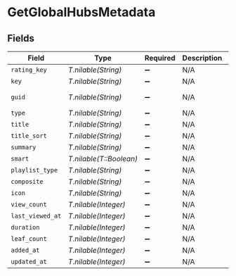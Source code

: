 # GetGlobalHubsMetadata


## Fields

| Field                                                          | Type                                                           | Required                                                       | Description                                                    | Example                                                        |
| -------------------------------------------------------------- | -------------------------------------------------------------- | -------------------------------------------------------------- | -------------------------------------------------------------- | -------------------------------------------------------------- |
| `rating_key`                                                   | *T.nilable(String)*                                            | :heavy_minus_sign:                                             | N/A                                                            | 57070                                                          |
| `key`                                                          | *T.nilable(String)*                                            | :heavy_minus_sign:                                             | N/A                                                            | /playlists/57070/items                                         |
| `guid`                                                         | *T.nilable(String)*                                            | :heavy_minus_sign:                                             | N/A                                                            | com.plexapp.agents.none://9fee6c5b-3143-4923-813e-57bd0190056c |
| `type`                                                         | *T.nilable(String)*                                            | :heavy_minus_sign:                                             | N/A                                                            | playlist                                                       |
| `title`                                                        | *T.nilable(String)*                                            | :heavy_minus_sign:                                             | N/A                                                            | November Movie Day                                             |
| `title_sort`                                                   | *T.nilable(String)*                                            | :heavy_minus_sign:                                             | N/A                                                            | Tracks                                                         |
| `summary`                                                      | *T.nilable(String)*                                            | :heavy_minus_sign:                                             | N/A                                                            |                                                                |
| `smart`                                                        | *T.nilable(T::Boolean)*                                        | :heavy_minus_sign:                                             | N/A                                                            | false                                                          |
| `playlist_type`                                                | *T.nilable(String)*                                            | :heavy_minus_sign:                                             | N/A                                                            | video                                                          |
| `composite`                                                    | *T.nilable(String)*                                            | :heavy_minus_sign:                                             | N/A                                                            | /playlists/57070/composite/1668787730                          |
| `icon`                                                         | *T.nilable(String)*                                            | :heavy_minus_sign:                                             | N/A                                                            | playlist://image.smart                                         |
| `view_count`                                                   | *T.nilable(Integer)*                                           | :heavy_minus_sign:                                             | N/A                                                            | 2                                                              |
| `last_viewed_at`                                               | *T.nilable(Integer)*                                           | :heavy_minus_sign:                                             | N/A                                                            | 1668787732                                                     |
| `duration`                                                     | *T.nilable(Integer)*                                           | :heavy_minus_sign:                                             | N/A                                                            | 16873000                                                       |
| `leaf_count`                                                   | *T.nilable(Integer)*                                           | :heavy_minus_sign:                                             | N/A                                                            | 3                                                              |
| `added_at`                                                     | *T.nilable(Integer)*                                           | :heavy_minus_sign:                                             | N/A                                                            | 1668779618                                                     |
| `updated_at`                                                   | *T.nilable(Integer)*                                           | :heavy_minus_sign:                                             | N/A                                                            | 1668787730                                                     |